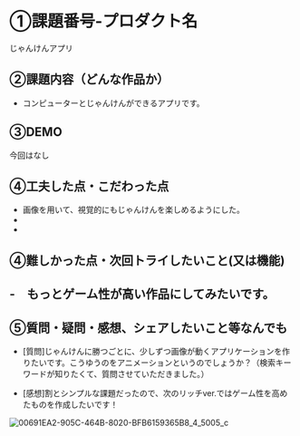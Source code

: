 # ①課題番号-プロダクト名
じゃんけんアプリ

## ②課題内容（どんな作品か）
- コンピューターとじゃんけんができるアプリです。

## ③DEMO
今回はなし

## ④工夫した点・こだわった点
- 画像を用いて、視覚的にもじゃんけんを楽しめるようにした。
-
-

## ④難しかった点・次回トライしたいこと(又は機能)
-　もっとゲーム性が高い作品にしてみたいです。
-

## ⑤質問・疑問・感想、シェアしたいこと等なんでも
- [質問]じゃんけんに勝つごとに、少しずつ画像が動くアプリケーションを作りたいです。こうゆうのをアニメーションというのでしょうか？（検索キーワードが知りたくて、質問させていただきました。）

- [感想]割とシンプルな課題だったので、次のリッチver.ではゲーム性を高めたものを作成したいです！


![00691EA2-905C-464B-8020-BFB6159365B8_4_5005_c](https://github.com/lily-code77/janken/assets/89288640/77f8a448-a7cd-4260-9866-b4357967fb06)
